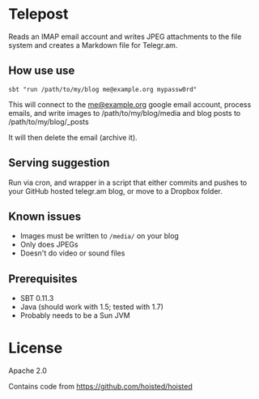 Telepost
========

Reads an IMAP email account and writes JPEG attachments to the file system and creates a Markdown file for Telegr.am.

How use use
-----------

    sbt "run /path/to/my/blog me@example.org mypassw0rd"
    
This will connect to the me@example.org google email account, process emails, and write images to /path/to/my/blog/media and blog posts to /path/to/my/blog/_posts

It will then delete the email (archive it). 


Serving suggestion
------------------

Run via cron, and wrapper in a script that either commits and pushes to your GitHub hosted telegr.am blog, or move to a Dropbox folder.


Known issues
------------

* Images must be written to `/media/` on your blog
* Only does JPEGs 
* Doesn't do video or sound files

Prerequisites
-------------

* SBT 0.11.3
* Java (should work with 1.5; tested with 1.7)
* Probably needs to be a Sun JVM


License
=======

Apache 2.0

Contains code from https://github.com/hoisted/hoisted
